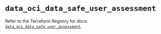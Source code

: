 # `data_oci_data_safe_user_assessment`

Refer to the Terraform Registry for docs: [`data_oci_data_safe_user_assessment`](https://registry.terraform.io/providers/hashicorp/oci/7.19.0/docs/data-sources/data_safe_user_assessment).
